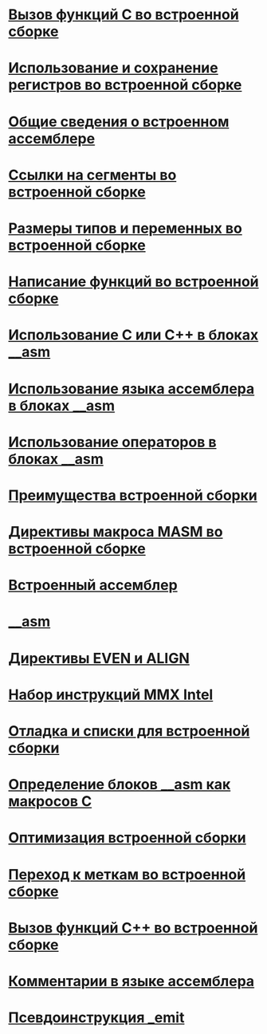 # [Вызов функций C во встроенной сборке](calling-c-functions-in-inline-assembly.md)
# [Использование и сохранение регистров во встроенной сборке](using-and-preserving-registers-in-inline-assembly.md)
# [Общие сведения о встроенном ассемблере](inline-assembler-overview.md)
# [Ссылки на сегменты во встроенной сборке](segment-references-in-inline-assembly.md)
# [Размеры типов и переменных во встроенной сборке](type-and-variable-sizes-in-inline-assembly.md)
# [Написание функций во встроенной сборке](writing-functions-with-inline-assembly.md)
# [Использование C или C++ в блоках __asm](using-c-or-cpp-in-asm-blocks.md)
# [Использование языка ассемблера в блоках __asm](using-assembly-language-in-asm-blocks.md)
# [Использование операторов в блоках __asm](using-operators-in-asm-blocks.md)
# [Преимущества встроенной сборки](advantages-of-inline-assembly.md)
# [Директивы макроса MASM во встроенной сборке](masm-macro-directives-in-inline-assembly.md)
# [Встроенный ассемблер](inline-assembler.md)
# [__asm](asm.md)
# [Директивы EVEN и ALIGN](even-and-align-directives.md)
# [Набор инструкций MMX Intel](intel-s-mmx-instruction-set.md)
# [Отладка и списки для встроенной сборки](debugging-and-listings-for-inline-assembly.md)
# [Определение блоков __asm как макросов C](defining-asm-blocks-as-c-macros.md)
# [Оптимизация встроенной сборки](optimizing-inline-assembly.md)
# [Переход к меткам во встроенной сборке](jumping-to-labels-in-inline-assembly.md)
# [Вызов функций C++ во встроенной сборке](calling-cpp-functions-in-inline-assembly.md)
# [Комментарии в языке ассемблера](assembly-language-comments.md)
# [Псевдоинструкция _emit](emit-pseudoinstruction.md)
